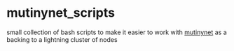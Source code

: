 # mutinynet_scripts 
small collection of bash scripts to make it easier to work with [mutinynet](https://blog.mutinywallet.com/mutinynet) as a backing to a lightning cluster of nodes
